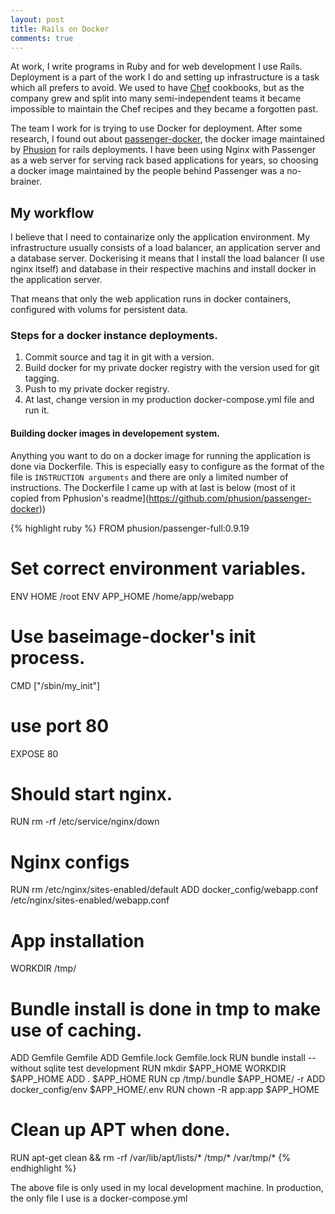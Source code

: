 ```yaml
---
layout: post
title: Rails on Docker
comments: true
---
```




At work, I write programs in Ruby and for web development I use Rails. Deployment is a part of the work I do and setting up infrastructure is a task which all prefers to avoid.
We used to have [Chef](https://www.chef.io/) cookbooks, but as the company grew and split into many semi-independent teams it became impossible to maintain the Chef recipes and they became a forgotten past.

The team I work for is trying to use Docker for deployment. After some research, I found out about [passenger-docker](https://github.com/phusion/passenger-docker), the docker image maintained by [Phusion](https://www.phusionpassenger.com/) for rails deployments. I have been using Nginx with Passenger as a web server for serving rack based applications for years, so choosing a docker image maintained by the people behind Passenger was a no-brainer.

## My workflow

I believe that I need to containarize only the application environment. My infrastructure usually consists of a load balancer, an application server and a database server. Dockerising it means that I install the load balancer (I use nginx itself) and database in their respective machins and install docker in the application server.

That means that only the web application runs in docker containers, configured with volums for persistent data.

### Steps for a docker instance deployments.
1. Commit source and tag it in git with a version.
2. Build docker for my private docker registry with the version used for git tagging.
3. Push to my private docker registry.
4. At last, change version in my production docker-compose.yml file and run it.

#### Building docker images in developement system.

Anything you want to do on a docker image for running the application is done via Dockerfile. This is especially easy to configure as the format of the file is `INSTRUCTION arguments` and there are only a limited number of instructions. The Dockerfile I came up with at last is below (most of it copied from Pphusion's readme](https://github.com/phusion/passenger-docker))

{% highlight ruby %}
FROM phusion/passenger-full:0.9.19

# Set correct environment variables.
ENV HOME /root
ENV APP_HOME /home/app/webapp

# Use baseimage-docker's init process.
CMD ["/sbin/my_init"]

# use port 80
EXPOSE 80

# Should start nginx.
RUN rm -rf /etc/service/nginx/down

# Nginx configs
RUN rm /etc/nginx/sites-enabled/default
ADD docker_config/webapp.conf /etc/nginx/sites-enabled/webapp.conf

# App installation
WORKDIR /tmp/
# Bundle install is done in tmp to make use of caching.
ADD Gemfile Gemfile
ADD Gemfile.lock Gemfile.lock
RUN bundle install --without sqlite test development
RUN mkdir $APP_HOME
WORKDIR $APP_HOME
ADD . $APP_HOME
RUN cp /tmp/.bundle $APP_HOME/ -r
ADD docker_config/env $APP_HOME/.env
RUN chown -R app:app $APP_HOME

# Clean up APT when done.
RUN apt-get clean && rm -rf /var/lib/apt/lists/* /tmp/* /var/tmp/*
{% endhighlight %}


The above file is only used in my local development machine. In production, the
only file I use is a docker-compose.yml
